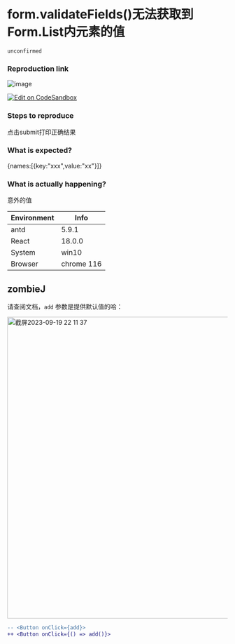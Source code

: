 # form.validateFields()无法获取到Form.List内元素的值

`unconfirmed`

### Reproduction link

![image](https://github.com/ant-design/ant-design/assets/55039022/8250c7c5-effa-4395-889c-04dbf7b84012)

[![Edit on CodeSandbox](https://codesandbox.io/static/img/play-codesandbox.svg)](https://codesandbox.io/s/dong-tai-zeng-jian-biao-dan-xiang-antd-5-9-1-forked-4gp8h8?file=/demo.tsx)

### Steps to reproduce

点击submit打印正确结果

### What is expected?

{names:[{key:"xxx",value:"xx"}]}

### What is actually happening?

意外的值

| Environment | Info       |
| ----------- | ---------- |
| antd        | 5.9.1      |
| React       | 18.0.0     |
| System      | win10      |
| Browser     | chrome 116 |

<!-- generated by ant-design-issue-helper. DO NOT REMOVE -->

## zombieJ

请查阅文档，`add` 参数是提供默认值的哈：

<img width="688" alt="截屏2023-09-19 22 11 37" src="https://github.com/ant-design/ant-design/assets/5378891/63963d83-fce2-4c9c-9d60-ba484046e8e8">

```diff
-- <Button onClick={add}>
++ <Button onClick={() => add()}>
```
